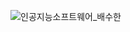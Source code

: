 ![인공지능소프트웨어_배수한](https://user-images.githubusercontent.com/105197524/195231367-30b70d0e-8392-4790-84b8-41980965ef61.png)
